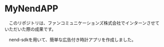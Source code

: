 # MyNendAPP

　このリポジトリは、ファンコミュニケーションズ株式会社でインターンさせていただいた際の成果です。
 
　nend-sdkを用いて、簡単な広告付き時計アプリを作成しました。
 
